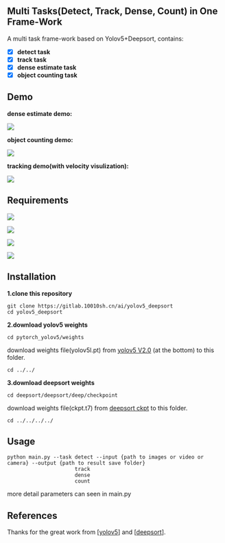 


## Multi Tasks(Detect, Track, Dense, Count) in One Frame-Work

A multi task frame-work based on Yolov5+Deepsort, contains:

- [x] **detect task**
- [x] **track task**
- [x] **dense estimate task**
- [x] **object counting task**

## Demo

**dense estimate demo:**  

![](demo/dense.gif)

**object counting demo:**

![](demo/counter.gif)

**tracking demo(with velocity visulization):**   

![](demo/track.gif)

## Requirements

 ![](https://img.shields.io/badge/torch-1.6.0-green)

 ![](https://img.shields.io/badge/torchvision-0.7.0-green)

 ![](https://img.shields.io/badge/natsort-7.1.0-green)

 ![](https://img.shields.io/badge/opencv_python-4.1.1.26-green)

## Installation

**1.clone this repository**

```
git clone https://gitlab.10010sh.cn/ai/yolov5_deepsort
cd yolov5_deepsort
```

**2.download yolov5 weights**

```
cd pytorch_yolov5/weights
```

download weights file(yolov5l.pt) from [yolov5 V2.0](https://github.com/ultralytics/yolov5/releases/tag/v2.0) (at the bottom) to this folder.

```
cd ../../
```

**3.download deepsort weights**

```
cd deepsort/deepsort/deep/checkpoint
```

download weights file(ckpt.t7) from [deepsort ckpt](https://drive.google.com/drive/folders/1xhG0kRH1EX5B9_Iz8gQJb7UNnn_riXi6) to this folder.

```
cd ../../../../
```

## Usage

```
python main.py --task detect --input {path to images or video or camera} --output {path to result save folder}
                      track
                      dense
                      count
```

more detail parameters can seen in main.py

## References

Thanks for the great work from [[yolov5](https://github.com/ultralytics/yolov5)] and [[deepsort](https://github.com/ZQPei/deep_sort_pytorch)].